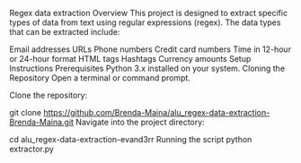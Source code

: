 Regex data extraction
Overview
This project is designed to extract specific types of data from text using regular expressions (regex). The data types that can be extracted include:

Email addresses
URLs
Phone numbers
Credit card numbers
Time in 12-hour or 24-hour format
HTML tags
Hashtags
Currency amounts
Setup Instructions
Prerequisites
Python 3.x installed on your system.
Cloning the Repository
Open a terminal or command prompt.

Clone the repository:

git clone https://github.com/Brenda-Maina/alu_regex-data-extraction-Brenda-Maina.git
Navigate into the project directory:

cd alu_regex-data-extraction-evand3rr
Running the script
python extractor.py
